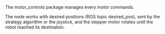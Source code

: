 The motor_controls package manages every motor commands.

The node works with desired positions (ROS topic desired_pos), sent by the strategy algorithm or the joystick, and the stepper motor rotates until the robot reached its destination.
